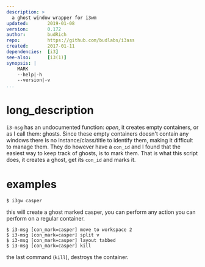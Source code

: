```yaml
---
description: >
  a ghost window wrapper for i3wm
updated:       2019-01-08
version:       0.172
author:        budRich
repo:          https://github.com/budlabs/i3ass
created:       2017-01-11
dependencies:  [i3]
see-also:      [i3(1)]
synopsis: |
    MARK
    --help|-h
    --version|-v
...
```


# long_description

`i3-msg` has an undocumented function: *open*, 
it creates empty containers, 
or as I call them: ghosts. 
Since these empty containers doesn't contain any windows 
there is no instance/class/title to identify them, 
making it difficult to manage them. 
They do however have a `con_id` 
and I found that the easiest way to keep track of ghosts, is to mark them. 
That is what this script does, 
it creates a ghost, 
get its `con_id` and marks it.

# examples

`$ i3gw casper`  

this will create a ghost marked casper, 
you can perform any action you can perform on a regular container.

``` text
$ i3-msg [con_mark=casper] move to workspace 2
$ i3-msg [con_mark=casper] split v
$ i3-msg [con_mark=casper] layout tabbed
$ i3-msg [con_mark=casper] kill
```

the last command (`kill`), destroys the container.
